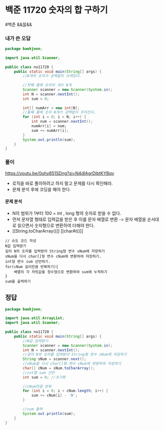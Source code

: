 # 백준 11720 숫자의 합 구하기
#백준 
&&묹&&

### 내가 쓴 오답
```java
package baekjoon;  
  
import java.util.Scanner;  
  
public class no11720 {  
    public static void main(String[] args) {  
        //N개의 숫자가 공백없이 쓰여있다.  
  
        //첫째 줄에 숫자의 개수 N개  
        Scanner scanner = new Scanner(System.in);  
        int N = scanner.nextInt();  
        int sum = 0;  
  
        int[] numArr = new int[N];  
        //둘째 줄에 숫자 N개가 공백없이 주어진다.  
        for (int i = 0; i < N; i++) {  
            int num = scanner.nextInt();  
            numArr[i] = num;  
            sum += numArr[i];  
        }  
        System.out.println(sum);  
    }  
}
```

###  풀이
https://youtu.be/0uhy851SDng?si=N4dIAgrDibtKYBqy
- 로직을 바로 풀이하려고 하지 말고 문제를 다시 확인해라.
- 문제 분석 후에 코딩을 해야 한다.

#### 문제 분석
- N의 범위가 1부터 100 = int , long 형의 숫자로 받을 수 없다.
- 먼저 문자열 형태로 입력값을 받은 후 이를 문자 배열로 변환 -> 문자 배열을 순서대로 읽으면서 숫자형으로 변환하여 더해야 한다.
- [[String.toCharArray()]] [[charAt()]]

```
// 슈도 코드 작성
N값 입력받기
길이 N의 숫자를 입력받아 String형 변수 sNum에 저장하기
sNum을 다시 char[]형 변수 cNum에 변환하여 저장하기.
int형 변수 sum 선언하기.
for(cNum 길이만큼 반복하기){
	배열의 각 자릿값을 정수형으로 변환하여 sum에 누적하기
}
sum을 출력하기
```

## 정답
```java
package baekjoon;  
  
import java.util.ArrayList;  
import java.util.Scanner;  
  
public class no11720 {  
    public static void main(String[] args) {  
        //N값 입력받기  
        Scanner scanner = new Scanner(System.in);  
        int N = scanner.nextInt();  
        //길이 N의 숫자를 입력받아 String형 변수 sNum에 저장하기  
        String sNum = scanner.next();  
        //sNum을 다시 char[]형 변수 cNum에 변환하여 저장하기  
        char[] cNum = sNum.toCharArray();  
        //int형 sum 선언  
        int sum = 0; //초기화  
  
        //cNum만큼 반복  
        for (int i = 0; i < cNum.length; i++) {  
            sum += cNum[i] - '0';  
        }  
  
        //sum 출력  
        System.out.println(sum);  
    }  
}
```